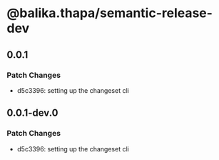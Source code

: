 # @balika.thapa/semantic-release-dev

## 0.0.1

### Patch Changes

- d5c3396: setting up the changeset cli

## 0.0.1-dev.0

### Patch Changes

- d5c3396: setting up the changeset cli
